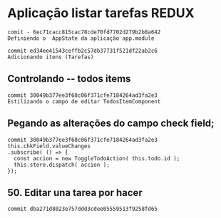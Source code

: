 # Aplicação listar tarefas REDUX

````
comit - 6ec71cacc815cac78cde70fd7702d279b2b8a642
Definiendo o  AppState da aplicação app.module

````

````
commit ed34ee41543ceffb2c57db37731f521df22ab2c6
Adicionando itens (Tarefas)

````

## Controlando -- todos items
````
commit 30049b377ee3f68c06f371cfe7184264ad3fa2e3
Estilizando o campo de editar TodosItemComponent

````

## Pegando as alterações do campo check field;
````
commit 30049b377ee3f68c06f371cfe7184264ad3fa2e3
this.chkField.valueChanges
.subscribe( () => {
  const accion = new ToggleTodoAction( this.todo.id );
  this.store.dispatch( accion );
});
````

## 50. Editar una tarea por hacer
````
commit dba271d8023e757ddd3cdee05559513f9258fd65
````

